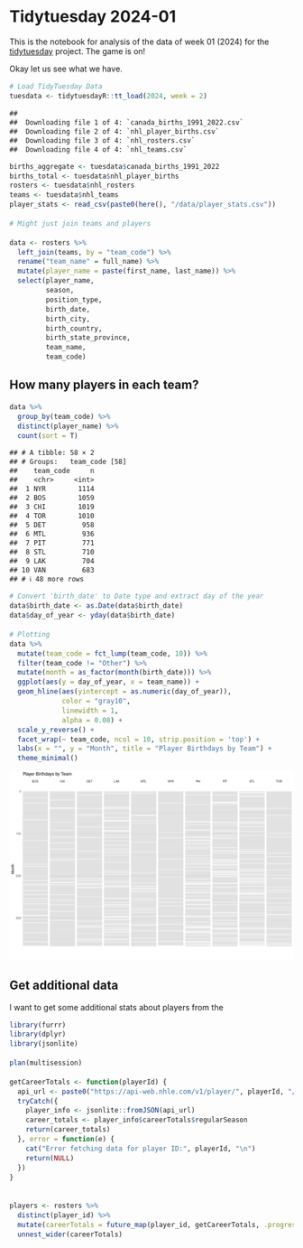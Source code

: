 # Tidytuesday 2024-01

This is the notebook for analysis of the data of week 01 (2024) for the
[tidytuesday](https://tidytues.day) project. The game is on!

Okay let us see what we have.

``` r
# Load TidyTuesday Data
tuesdata <- tidytuesdayR::tt_load(2024, week = 2)
```

    ## 
    ##  Downloading file 1 of 4: `canada_births_1991_2022.csv`
    ##  Downloading file 2 of 4: `nhl_player_births.csv`
    ##  Downloading file 3 of 4: `nhl_rosters.csv`
    ##  Downloading file 4 of 4: `nhl_teams.csv`

``` r
births_aggregate <- tuesdata$canada_births_1991_2022
births_total <- tuesdata$nhl_player_births
rosters <- tuesdata$nhl_rosters
teams <- tuesdata$nhl_teams
player_stats <- read_csv(paste0(here(), "/data/player_stats.csv"))

# Might just join teams and players

data <- rosters %>% 
  left_join(teams, by = "team_code") %>% 
  rename("team_name" = full_name) %>% 
  mutate(player_name = paste(first_name, last_name)) %>% 
  select(player_name,
         season, 
         position_type, 
         birth_date, 
         birth_city,
         birth_country,
         birth_state_province,
         team_name,
         team_code)
```

## How many players in each team?

``` r
data %>% 
  group_by(team_code) %>% 
  distinct(player_name) %>% 
  count(sort = T) 
```

    ## # A tibble: 58 × 2
    ## # Groups:   team_code [58]
    ##    team_code     n
    ##    <chr>     <int>
    ##  1 NYR        1114
    ##  2 BOS        1059
    ##  3 CHI        1019
    ##  4 TOR        1010
    ##  5 DET         958
    ##  6 MTL         936
    ##  7 PIT         771
    ##  8 STL         710
    ##  9 LAK         704
    ## 10 VAN         683
    ## # ℹ 48 more rows

``` r
# Convert 'birth_date' to Date type and extract day of the year
data$birth_date <- as.Date(data$birth_date)
data$day_of_year <- yday(data$birth_date)

# Plotting
data %>%
  mutate(team_code = fct_lump(team_code, 10)) %>%
  filter(team_code != "Other") %>%
  mutate(month = as_factor(month(birth_date))) %>% 
  ggplot(aes(y = day_of_year, x = team_name)) +
  geom_hline(aes(yintercept = as.numeric(day_of_year)),
             color = "gray10",
             linewidth = 1,
             alpha = 0.08) +
  scale_y_reverse() +
  facet_wrap(~ team_code, ncol = 10, strip.position = 'top') +
  labs(x = "", y = "Month", title = "Player Birthdays by Team") +
  theme_minimal()
```

![](r-markdown-analysis_files/figure-markdown_github/unnamed-chunk-3-1.png)

## Get additional data

I want to get some additional stats about players from the

``` r
library(furrr)
library(dplyr)
library(jsonlite)

plan(multisession)

getCareerTotals <- function(playerId) {
  api_url <- paste0("https://api-web.nhle.com/v1/player/", playerId, "/landing")
  tryCatch({
    player_info <- jsonlite::fromJSON(api_url)
    career_totals <- player_info$careerTotals$regularSeason
    return(career_totals)
  }, error = function(e) {
    cat("Error fetching data for player ID:", playerId, "\n")
    return(NULL)
  })
}


players <- rosters %>%
  distinct(player_id) %>% 
  mutate(careerTotals = future_map(player_id, getCareerTotals, .progress = T)) %>%
  unnest_wider(careerTotals)
```
